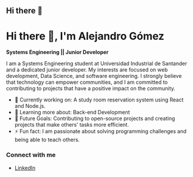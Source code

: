 ## Hi there 👋

# Hi there 👋, I'm Alejandro Gómez

**Systems Engineering || Junior Developer**

I am a Systems Engineering student at Universidad Industrial de Santander and a dedicated junior developer. My interests are focused on web development, Data Science, and software engineering. I strongly believe that technology can empower communities, and I am committed to contributing to projects that have a positive impact on the community.

- 💼 Currently working on: A study room reservation system using React and Node.js.
- 🌱 Learning more about: Back-end Development
- 🚀 Future Goals: Contributing to open-source projects and creating projects that make others' tasks more efficient.
- ⚡ Fun fact: I am passionate about solving programming challenges and being able to teach others.

### Connect with me
- [LinkedIn](https://www.linkedin.com/in/alejandro-gomez-a2452320a/)
